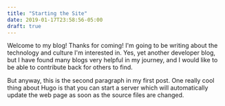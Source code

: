```yaml
---
title: "Starting the Site"
date: 2019-01-17T23:58:56-05:00
draft: true
---
```


Welcome to my blog! Thanks for coming!
I'm going to be writing about the technology and culture I'm interested in.
Yes, yet another developer blog, but I have found many blogs very helpful
in my journey, and I would like to be able to contribute back for others to find.

But anyway, this is the second paragraph in my first post.
One really cool thing about Hugo is that you can start a server which will
automatically update the web page as soon as the source files are changed.
